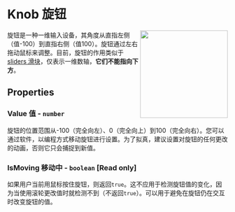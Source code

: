 # Knob 旋钮

<img src="https://docs.retrogadgets.game/api/modules/Knob.png" width="200" align="right">

旋钮是一种一维输入设备，其角度从直指左侧（值-100）到直指右侧（值100）。旋钮通过左右拖动鼠标来调整。目前，旋钮的作用类似于[sliders 滑块](Slider.md)，仅表示一维数轴，**它们不能指向下方**。

## Properties

### Value 值 - `number` 
旋钮的位置范围从-100（完全向左）、0（完全向上）到100（完全向右）。您可以通过软件，以编程方式移动旋钮进行设置。为了拟真，建议设置对旋钮的任何更改的动画，否则它只会捕捉到新值。

### IsMoving 移动中 - `boolean` **[Read only]**
如果用户当前用鼠标按住旋钮，则返回`true`。这不应用于检测旋钮值的变化，因为当使用滚轮更改值时就检测不到（不返回`true`）。可以用于避免在旋钮仍在交互时改变旋钮的值。
